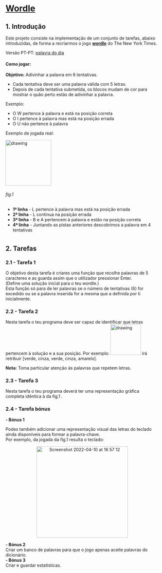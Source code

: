 # [Wordle](https://www.nytimes.com/games/wordle/index.html)
## 1. Introdução
Este projeto consiste na implementação de um conjunto de tarefas, abaixo introduzidas, de forma a recriarmos o jogo **[wordle](https://www.nytimes.com/games/wordle/index.html)** do The New York Times.

Versão PT-PT: [palavra do dia](https://palavra-do-dia.pt)

#### Como jogar:
**Objetivo:** Adivinhar a palavra em 6 tentativas.


- Cada tentativa deve ser uma palavra válida com 5 letras.
- Depois de cada tentativa submetida, os blocos mudam de cor para mostrar o quão perto estás de adivinhar a palavra.
 
 
 Exemplo:
 - O W pertence à palavra e está na posição correta
 - O I pertence à palavra mas está na posição errada
 - O U não pertence à palavra 


Exemplo de jogada real:

<img src="https://user-images.githubusercontent.com/77453924/166671040-9beb5cd5-f860-45ad-82fe-dc9d90a27fd0.png" alt="drawing" width="150"/>  

###### fig.1

 - **1ª linha** - L pertence à palavra mas está na posição errada
 - **2ª linha** - L continua na posição errada
 - **3ª linha** - B e A pertencem à palavra e estão na posição correta
 - **4ª linha** - Juntando as pistas anteriores descobrimos a palavra em 4 tentativas
 
 
#

## 2. Tarefas

### 2.1 - Tarefa 1

  O objetivo desta tarefa é criares uma função que recolhe palavras de 5 caracteres e as guarda assim que o utilizador pressionar Enter.  
  (Define uma solução inicial para o teu wordle.)  
  Esta função só para de ler palavras se o número de tentativas (6) for excedido ou se a palavra inserida for a mesma que a definida por ti inicialmente.  
  
### 2.2 - Tarefa 2
  Nesta tarefa o teu programa deve ser capaz de identificar que letras pertencem à solução e a sua posição.
  Por exemplo:	<img src="https://user-images.githubusercontent.com/77453924/166673281-96c85f5f-658d-487a-a8f8-0175aca9fc3d.png" alt="drawing" width="100"/>  irá retribuir [verde, cinza, verde, cinza, amarelo].

**Nota:** Toma particular atenção às palavras que repetem letras. 

### 2.3 - Tarefa 3
Nesta tarefa o teu programa deverá ter uma representação gráfica completa idêntica à da fig.1 .

### 2.4 - Tarefa bónus
**- Bónus 1**

  Podes também adicionar uma representação visual das letras do teclado ainda disponíveis para formar a palavra-chave.  
  Por exemplo, da jogada da fig.1 resulta o teclado:  

<p align="center">
  <img width="300" alt="Screenshot 2022-04-10 at 16 57 12" src="https://user-images.githubusercontent.com/77453924/166673777-253609c4-4627-45f3-8935-14a5721b6732.png">
</p>
  
  
**- Bónus 2**  
  Criar um banco de palavras para que o jogo apenas aceite palavras do dicionário.  
**- Bónus 3**  
	Criar e guardar estatísticas. 


